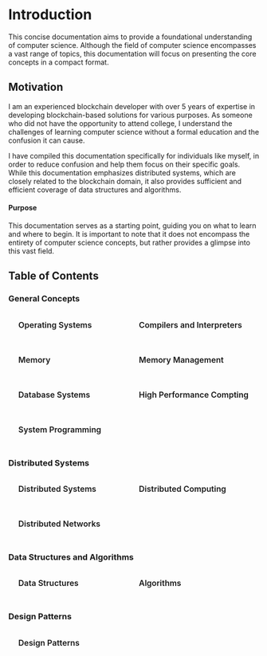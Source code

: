 # Introduction

This concise documentation aims to provide a foundational understanding of computer science. Although the field of computer science encompasses a vast range of topics, this documentation will focus on presenting the core concepts in a compact format.

## Motivation

I am an experienced blockchain developer with over 5 years of expertise in developing blockchain-based solutions for various purposes. As someone who did not have the opportunity to attend college, I understand the challenges of learning computer science without a formal education and the confusion it can cause.

I have compiled this documentation specifically for individuals like myself, in order to reduce confusion and help them focus on their specific goals. While this documentation emphasizes distributed systems, which are closely related to the blockchain domain, it also provides sufficient and efficient coverage of data structures and algorithms.

#### Purpose

This documentation serves as a starting point, guiding you on what to learn and where to begin. It is important to note that it does not encompass the entirety of computer science concepts, but rather provides a glimpse into this vast field.

## Table of Contents

### General Concepts
<div class="sections-container">
  <div class="bridge-section-row">
    <a href="/src/cs/general/os.html">
      <span class="bridge-section">Operating Systems</span>
    </a>
        <a href="/src/cs/general/compilers.html">
      <span class="bridge-section">Compilers and Interpreters</span>
    </a>

  </div>
  <div class="bridge-section-row">
      <a href="/src/cs/general/memories.html">
      <span class="bridge-section">Memory</span>
    </a>
    <a href="/src/cs/general/mem_mgmt.html">
      <span class="bridge-section">Memory Management</span>
    </a>
  </div>
    <div class="bridge-section-row">
    <a href="/src/cs/general/database.html">
      <span class="bridge-section">Database Systems</span>
    </a>
    <a href="/src/cs/general/hpc.html">
      <span class="bridge-section">High Performance Compting</span>
    </a>
  </div>
      <div class="bridge-section-row">
    <a href="/src/cs/general/sys_prog.html">
      <span class="bridge-section">System Programming</span>
    </a>
  </div>
</div>

### Distributed Systems
<div class="sections-container">
  <div class="bridge-section-row">
    <a href="/src/cs/dist_sys/systems.html">
      <span class="bridge-section">Distributed Systems</span>
    </a>
    <a href="/src/cs/dist_sys/computing.html">
      <span class="bridge-section">Distributed Computing</span>
    </a>
  </div>
  <div class="bridge-section-row">
    <a href="/src/cs/dist_sys/networking.html">
      <span class="bridge-section">Distributed Networks</span>
    </a>
  </div>
</div>

### Data Structures and Algorithms
<div class="sections-container">
  <div class="bridge-section-row">
    <a href="/src/cs/dsa/ds.html">
      <span class="bridge-section">Data Structures</span>
    </a>
    <a href="/src/cs/dsa/algorithms.html">
      <span class="bridge-section">Algorithms</span>
    </a>
  </div>
</div>


### Design Patterns
<div class="sections-container">
  <div class="bridge-section-row">
    <a href="/src/cs/dp/intro.html">
      <span class="bridge-section">Design Patterns</span>
    </a>
  </div>
</div>

<style>


.bridge-section-row {
  display: flex;
  flex-wrap: wrap;
  justify-content: space-between;
  margin : 10px;
}

.sections-container a{
    flex : 1;
    text-decoration: none;
}
.bridge-section {
  background-color: var(--vp-c-bg-mute);
  transition: background-color 0.1s;
  width : 98%;
  display: flex;
  padding: 1rem 0 1rem 10px;
  border: 1px solid var(--vp-c-divider);
  border-radius: 8px;
  font-weight: 600;
  font-size: 16px;
  text-align: left;
  margin-bottom: 0.5rem;
  cursor: pointer;;

}

</style>

